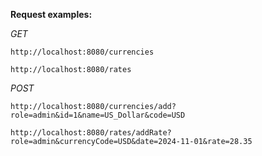 **Request examples:**

_GET_

```
http://localhost:8080/currencies 

http://localhost:8080/rates 
```

_POST_

```
http://localhost:8080/currencies/add?role=admin&id=1&name=US_Dollar&code=USD

http://localhost:8080/rates/addRate?role=admin&currencyCode=USD&date=2024-11-01&rate=28.35
```